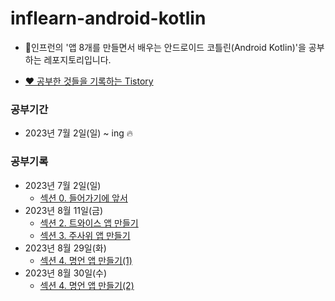 # inflearn-android-kotlin
  - 🐣인프런의 '앱 8개를 만들면서 배우는 안드로이드 코틀린(Android Kotlin)'을 공부하는 레포지토리입니다.

  - [❤️ 공부한 것들을 기록하는 Tistory](https://dreaminsweetpotato.tistory.com)

### 공부기간
  * 2023년 7월 2일(일) ~ ing 🔥


### 공부기록
  * 2023년 7월 2일(일)
    * [섹션 0. 들어가기에 앞서](https://dreaminsweetpotato.tistory.com/69) 
  * 2023년 8월 11일(금)
    * [섹션 2. 트와이스 앱 만들기](https://dreaminsweetpotato.tistory.com/98)
    * [섹션 3. 주사위 앱 만들기](https://dreaminsweetpotato.tistory.com/99)
  * 2023년 8월 29일(화)
    * [섹션 4. 명언 앱 만들기(1)](https://dreaminsweetpotato.tistory.com/100)
  * 2023년 8월 30일(수)
    * [섹션 4. 명언 앱 만들기(2)](https://dreaminsweetpotato.tistory.com/101)
    
